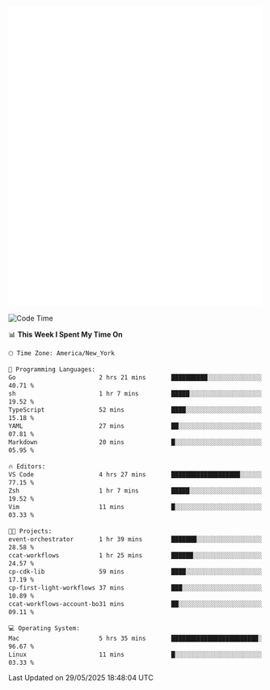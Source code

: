 <a href="https://github.com/jstrieb/github-stats">
 
![](https://github.com/evanhuang117/github-stats/blob/master/generated/overview.svg)
![](https://github.com/evanhuang117/github-stats/blob/master/generated/languages.svg)

</a>

<!--START_SECTION:waka-->
![Code Time](http://img.shields.io/badge/Code%20Time-886%20hrs-blue)

📊 **This Week I Spent My Time On** 

```text
🕑︎ Time Zone: America/New_York

💬 Programming Languages: 
Go                       2 hrs 21 mins       ██████████░░░░░░░░░░░░░░░   40.71 % 
sh                       1 hr 7 mins         █████░░░░░░░░░░░░░░░░░░░░   19.52 % 
TypeScript               52 mins             ████░░░░░░░░░░░░░░░░░░░░░   15.18 % 
YAML                     27 mins             ██░░░░░░░░░░░░░░░░░░░░░░░   07.81 % 
Markdown                 20 mins             █░░░░░░░░░░░░░░░░░░░░░░░░   05.95 % 

🔥 Editors: 
VS Code                  4 hrs 27 mins       ███████████████████░░░░░░   77.15 % 
Zsh                      1 hr 7 mins         █████░░░░░░░░░░░░░░░░░░░░   19.52 % 
Vim                      11 mins             █░░░░░░░░░░░░░░░░░░░░░░░░   03.33 % 

🐱‍💻 Projects: 
event-orchestrator       1 hr 39 mins        ███████░░░░░░░░░░░░░░░░░░   28.58 % 
ccat-workflows           1 hr 25 mins        ██████░░░░░░░░░░░░░░░░░░░   24.57 % 
cp-cdk-lib               59 mins             ████░░░░░░░░░░░░░░░░░░░░░   17.19 % 
cp-first-light-workflows 37 mins             ███░░░░░░░░░░░░░░░░░░░░░░   10.89 % 
ccat-workflows-account-bo31 mins             ██░░░░░░░░░░░░░░░░░░░░░░░   09.11 % 

💻 Operating System: 
Mac                      5 hrs 35 mins       ████████████████████████░   96.67 % 
Linux                    11 mins             █░░░░░░░░░░░░░░░░░░░░░░░░   03.33 % 
```


 Last Updated on 29/05/2025 18:48:04 UTC
<!--END_SECTION:waka-->
